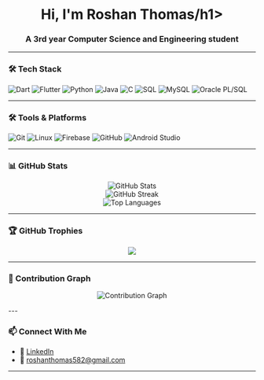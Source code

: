 <h1 align="center">Hi, I'm Roshan Thomas/h1>
<h3 align="center">A 3rd year Computer Science and Engineering student</h3>

---

### 🛠️ Tech Stack

![Dart](https://img.shields.io/badge/-Dart-0175C2?style=for-the-badge&logo=dart&logoColor=white)
![Flutter](https://img.shields.io/badge/-Flutter-02569B?style=for-the-badge&logo=flutter&logoColor=white)
![Python](https://img.shields.io/badge/-Python-3776AB?style=for-the-badge&logo=python&logoColor=white)
![Java](https://img.shields.io/badge/-Java-007396?style=for-the-badge&logo=java&logoColor=white)
![C](https://img.shields.io/badge/-C-00599C?style=for-the-badge&logo=c&logoColor=white)
![SQL](https://img.shields.io/badge/-SQL-4479A1?style=for-the-badge&logo=postgresql&logoColor=white)
![MySQL](https://img.shields.io/badge/-MySQL-4479A1?style=for-the-badge&logo=mysql&logoColor=white)
![Oracle PL/SQL](https://img.shields.io/badge/-Oracle--PL%2FSQL-F80000?style=for-the-badge&logo=oracle&logoColor=white)

---
### 🛠️ Tools & Platforms

![Git](https://img.shields.io/badge/-Git-F05032?style=for-the-badge&logo=git&logoColor=white)
![Linux](https://img.shields.io/badge/-Linux-FCC624?style=for-the-badge&logo=linux&logoColor=black)
![Firebase](https://img.shields.io/badge/-Firebase-FFCA28?style=for-the-badge&logo=firebase&logoColor=black)
![GitHub](https://img.shields.io/badge/-GitHub-181717?style=for-the-badge&logo=github&logoColor=white)
![Android Studio](https://img.shields.io/badge/-Android%20Studio-3DDC84?style=for-the-badge&logo=android-studio&logoColor=white)

---

### 📊 GitHub Stats

<p align="center">
  <img src="https://github-readme-stats.vercel.app/api?username=roshanthomas582&show_icons=true&theme=radical" alt="GitHub Stats" />
  <br/>
  <img src="https://github-readme-streak-stats.herokuapp.com/?user=roshanthomas582&theme=radical" alt="GitHub Streak" />
  <br/>
  <img src="https://github-readme-stats.vercel.app/api/top-langs/?username=roshanthomas582&layout=compact&theme=radical" alt="Top Languages" />
</p>

---

### 🏆 GitHub Trophies

<p align="center">
  <img src="https://github-profile-trophy.vercel.app/?username=roshanthomas582&theme=radical&row=1&column=6" />
</p>

---

### 🌱 Contribution Graph

<p align="center">
  <img src="https://github-readme-activity-graph.cyclic.app/graph?username=roshanthomas582&theme=rogue" alt="Contribution Graph" />
</p>
---

### 📫 Connect With Me

- 💼 [LinkedIn](https://www.linkedin.com/in/-roshan-thomas)
- 📧 roshanthomas582@gmail.com

---


